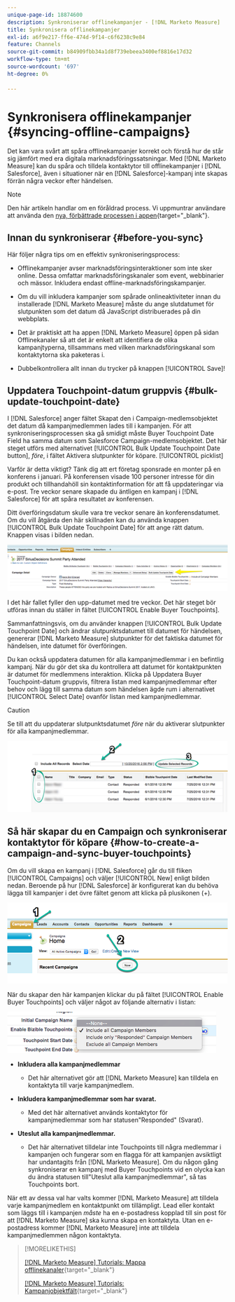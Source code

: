 ```yaml
---
unique-page-id: 18874600
description: Synkroniserar offlinekampanjer - [!DNL Marketo Measure]
title: Synkronisera offlinekampanjer
exl-id: a6f9e217-ff6e-474d-9f14-c6f6238c9e84
feature: Channels
source-git-commit: b84909fbb34a1d8f739ebeea3400ef8816e17d32
workflow-type: tm+mt
source-wordcount: '697'
ht-degree: 0%

---
```


# Synkronisera offlinekampanjer {#syncing-offline-campaigns}

Det kan vara svårt att spåra offlinekampanjer korrekt och förstå hur de står sig jämfört med era digitala marknadsföringssatsningar. Med [!DNL Marketo Measure] kan du spåra och tilldela kontaktytor till offlinekampanjer i [!DNL Salesforce], även i situationer när en [!DNL Salesforce]-kampanj inte skapas förrän några veckor efter händelsen.

>[!NOTE]
>
>Den här artikeln handlar om en föråldrad process. Vi uppmuntrar användare att använda den [nya, förbättrade processen i appen](/help/channel-tracking-and-setup/offline-channels/custom-campaign-sync.md){target="_blank"}.

## Innan du synkroniserar {#before-you-sync}

Här följer några tips om en effektiv synkroniseringsprocess:

* Offlinekampanjer avser marknadsföringsinteraktioner som inte sker online. Dessa omfattar marknadsföringskanaler som event, webbinarier och mässor. Inkludera endast offline-marknadsföringskampanjer.
* Om du vill inkludera kampanjer som spårade onlineaktiviteter innan du installerade [!DNL Marketo Measure] måste du ange slutdatumet för slutpunkten som det datum då JavaScript distribuerades på din webbplats.
* Det är praktiskt att ha appen [!DNL Marketo Measure] öppen på sidan Offlinekanaler så att det är enkelt att identifiera de olika kampanjtyperna, tillsammans med vilken marknadsföringskanal som kontaktytorna ska paketeras i.

* Dubbelkontrollera allt innan du trycker på knappen [!UICONTROL Save]!

## Uppdatera Touchpoint-datum gruppvis {#bulk-update-touchpoint-date}

I [!DNL Salesforce] anger fältet Skapat den i Campaign-medlemsobjektet det datum då kampanjmedlemmen lades till i kampanjen. För att synkroniseringsprocessen ska gå smidigt måste Buyer Touchpoint Date Field ha samma datum som Salesforce Campaign-medlemsobjektet. Det här steget utförs med alternativet [!UICONTROL Bulk Update Touchpoint Date button], _före_, i fältet Aktivera slutpunkter för köpare. [!UICONTROL picklist]

Varför är detta viktigt? Tänk dig att ert företag sponsrade en monter på en konferens i januari. På konferensen visade 100 personer intresse för din produkt och tillhandahöll sin kontaktinformation för att få uppdateringar via e-post. Tre veckor senare skapade du äntligen en kampanj i [!DNL Salesforce] för att spåra resultatet av konferensen.

Ditt överföringsdatum skulle vara tre veckor senare än konferensdatumet. Om du vill åtgärda den här skillnaden kan du använda knappen [!UICONTROL Bulk Update Touchpoint Date] för att ange rätt datum. Knappen visas i bilden nedan.

![](assets/1-3.png)

I det här fallet fyller den upp-datumet med tre veckor. Det här steget bör utföras innan du ställer in fältet [!UICONTROL Enable Buyer Touchpoints].

Sammanfattningsvis, om du använder knappen [!UICONTROL Bulk Update Touchpoint Date] och ändrar slutpunktsdatumet till datumet för händelsen, genererar [!DNL Marketo Measure] slutpunkter för det faktiska datumet för händelsen, inte datumet för överföringen.

Du kan också uppdatera datumen för alla kampanjmedlemmar i en befintlig kampanj. När du gör det ska du kontrollera att datumet för kontaktpunkten är datumet för medlemmens interaktion. Klicka på Uppdatera Buyer Touchpoint-datum gruppvis, filtrera listan med kampanjmedlemmar efter behov och lägg till samma datum som händelsen ägde rum i alternativet [!UICONTROL Select Date] ovanför listan med kampanjmedlemmar.

>[!CAUTION]
>
>Se till att du uppdaterar slutpunktsdatumet _före_ när du aktiverar slutpunkter för alla kampanjmedlemmar.

![](assets/2-3.png)

## Så här skapar du en Campaign och synkroniserar kontaktytor för köpare {#how-to-create-a-campaign-and-sync-buyer-touchpoints}

Om du vill skapa en kampanj i [!DNL Salesforce] går du till fliken [!UICONTROL Campaigns] och väljer [!UICONTROL New] enligt bilden nedan. Beroende på hur [!DNL Salesforce] är konfigurerat kan du behöva lägga till kampanjer i det övre fältet genom att klicka på plusikonen (+).

![](assets/3-3.png)

När du skapar den här kampanjen klickar du på fältet [!UICONTROL Enable Buyer Touchpoints] och väljer något av följande alternativ i listan:

![](assets/4-3.png)

* **Inkludera alla kampanjmedlemmar**
   * Det här alternativet gör att [!DNL Marketo Measure] kan tilldela en kontaktyta till varje kampanjmedlem.

* **Inkludera kampanjmedlemmar som har svarat.**
   * Med det här alternativet används kontaktytor för kampanjmedlemmar som har statusen&quot;Responded&quot; (Svarat).

* **Uteslut alla kampanjmedlemmar.**
   * Det här alternativet tilldelar inte Touchpoints till några medlemmar i kampanjen och fungerar som en flagga för att kampanjen avsiktligt har undantagits från [!DNL Marketo Measure]. Om du någon gång synkroniserar en kampanj med Buyer Touchpoints vid en olycka kan du ändra statusen till&quot;Uteslut alla kampanjmedlemmar&quot;, så tas Touchpoints bort.

När ett av dessa val har valts kommer [!DNL Marketo Measure] att tilldela varje kampanjmedlem en kontaktpunkt om tillämpligt. Lead eller kontakt som läggs till i kampanjen _måste_ ha en e-postadress kopplad till sin post för att [!DNL Marketo Measure] ska kunna skapa en kontaktyta. Utan en e-postadress kommer [!DNL Marketo Measure] inte att tilldela kampanjmedlemmen någon kontaktyta.

>[!MORELIKETHIS]
>
>[[!DNL Marketo Measure] Tutorials: Mappa offlinekanaler](https://experienceleague.adobe.com/en/docs/marketo-measure-learn/tutorials/onboarding/marketo-measure-salesforce/mapping-offline-channels){target="_blank"}
>
>[[!DNL Marketo Measure] Tutorials: Kampanjobjektfält](https://experienceleague.adobe.com/en/docs/marketo-measure-learn/tutorials/onboarding/marketo-measure-salesforce/campaign-object-fields){target="_blank"}
